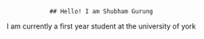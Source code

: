                 ## Hello! I am Shubham Gurung

I am currently a first year student at the university of york
